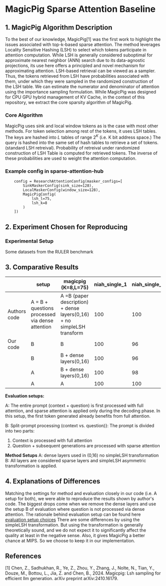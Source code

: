 # MagicPig Sparse Attention Baseline

## 1. MagicPig Algorithm Description
To the best of our knowledge, MagicPig[1] was the first work to highlight the issues associated with top-k-based sparse attention. The method leverages Locality Sensitive Hashing (LSH) to select which tokens participate in attention computation. While LSH is generally considered suboptimal for approximate nearest neighbor (ANN) search due to its data-agnostic projections, its use here offers a principled and novel mechanism for approximating attention. LSH-based retrieval can be viewed as a sampler. Thus, the tokens retrieved from LSH have probabilities associated with them, under which they were sampled in the randomized construction of the LSH table. We can estimate the numerator and denominator of attention using the importance sampling formulation. While MagicPig was designed for CPU GPU hybrid management of KV Cache, in the context of this repository, we extract the core sparsity algorithm of MagicPig.

### Core Algorithm

MagicPig uses sink and local window tokens as is the case with most other methods. For token selection among rest of the tokens, it uses LSH tables. The keys are hashed into $L$ tables of range $2^K$ (i.e. K bit address space.) The query is hashed into the same set of hash tables to retrieve a set of tokens. (standard LSH retreival). Probability of retreival under randomized construction of LSH Table is computed for retrieved tokens. The inverse of these probabilities are used to weight the attention computation. 

### Example config in sparse-attention-hub
```
    config = ResearchAttentionConfig(masker_configs=[
        SinkMaskerConfig(sink_size=128),
        LocalMaskerConfig(window_size=128),
        MagicPigConfig(
            lsh_l=75,  
            lsh_k=8
        )
    ])
```

## 2. Experiment Chosen for Reproducing

### Experimental Setup
Some datasets from the RULER benchmark

## 3. Comparative Results

|              | setup                                            | magicpig (K=8,L=75)                                                    | niah_single_1 | niah_single_2 | niah_single_3 | niah_multikey_2 | niah_multikey_3 | niah_multivalue |
|--------------|--------------------------------------------------|------------------------------------------------------------------------|---------------|---------------|---------------|-----------------|-----------------|-----------------|
| Authors code | A = B + questions processed via  dense attention | A =B (paper description) + dense layers(0,16) + no simpleLSH transform | 100           | 100           | 100           | 98              | 98              | 98              |
| Our code     | B                                                | B                                                                      | 100           | 96            | 76            | 46              | 12              | 81.5            |
|              | B                                                | B  + dense layers(0,16)                                                | 100           | 96            | 96            | 74              | 60              | 84.5            |
|              | A                                                | B  + dense layers(0,16)                                                | 100           | 98            | 98            | 94              | 90              | 88              |
|              | A                                                | A                                                                      | 100           | 100           | 100           | 98              | 98              | 95.5            |


**Evaluation setups:**

A: The entire prompt  (context +  question) is first processed with full attention, and sparse attention is applied only during the decoding phase. In this setup, the first token generated already benefits from full attention.

B: Split-prompt processing (context vs. question)}: The prompt is divided into two parts:
1. Context is processed with full attention
2. Question + subsequent generations are processed with sparse attention

**Method Setups**
A: dense layers used in (0,16) no simpleLSH transformation
B: All layers are considered sparse layers and simpleLSH asymmetric transformation is applied. 



## 4. Explanations of Differences
Matching the settings for method and evaluation closely in our code (i.e. A setup for both), we were able to reproduce the results shown by author's code. The biggest drops come when we remove the dense layers and use the setup B of evaluation where question is not processed via dense attention. The rationale behind evaluation setup can be found here [evaluation setup choices](../general/evaluation_setup.md)
There are some differences by using the simpleLSH transformation. But using the transformation is generally theoretically sound, and we do not expect it to significantly affect the quality at least in the negative sense. Also, it gives MagicPig a better chance at MIPS. So we choose to keep it in our implementation.


## References

[1] Chen, Z., Sadhukhan, R., Ye, Z., Zhou, Y., Zhang, J., Nolte, N., Tian, Y., Douze, M., Bottou, L., Jia, Z. and Chen, B., 2024. Magicpig: Lsh sampling for efficient llm generation. arXiv preprint arXiv:2410.16179.